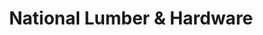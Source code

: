 ---
title: "National Lumber & Hardware"
url: /carolina/national-lumber-and-hardware/
shop: hardware
---